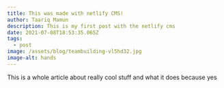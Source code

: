 ```yaml
---
title: This was made with netlify CMS!
author: Taariq Mamun
description: This is my first post with the netlify cms
date: 2021-07-08T18:53:35.065Z
tags:
  - post
image: /assets/blog/teambuilding-vl5hd32.jpg
image-alt: hands
---
```

This is a whole article about really cool stuff and what it does because yes